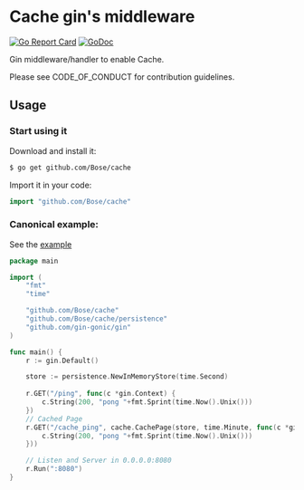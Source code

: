 # Cache gin's middleware

[![Go Report Card](https://goreportcard.com/badge/github.com/Bose/cache)](https://goreportcard.com/report/github.com/Bose/cache)
[![GoDoc](https://godoc.org/github.com/Bose/cache?status.svg)](https://godoc.org/github.com/Bose/cache)

Gin middleware/handler to enable Cache.

Please see CODE_OF_CONDUCT for contribution guidelines.

## Usage

### Start using it

Download and install it:

```sh
$ go get github.com/Bose/cache
```

Import it in your code:

```go
import "github.com/Bose/cache"
```

### Canonical example:

See the [example](example/example.go)

```go
package main

import (
	"fmt"
	"time"

	"github.com/Bose/cache"
	"github.com/Bose/cache/persistence"
	"github.com/gin-gonic/gin"
)

func main() {
	r := gin.Default()

	store := persistence.NewInMemoryStore(time.Second)
	
	r.GET("/ping", func(c *gin.Context) {
		c.String(200, "pong "+fmt.Sprint(time.Now().Unix()))
	})
	// Cached Page
	r.GET("/cache_ping", cache.CachePage(store, time.Minute, func(c *gin.Context) {
		c.String(200, "pong "+fmt.Sprint(time.Now().Unix()))
	}))

	// Listen and Server in 0.0.0.0:8080
	r.Run(":8080")
}
```
